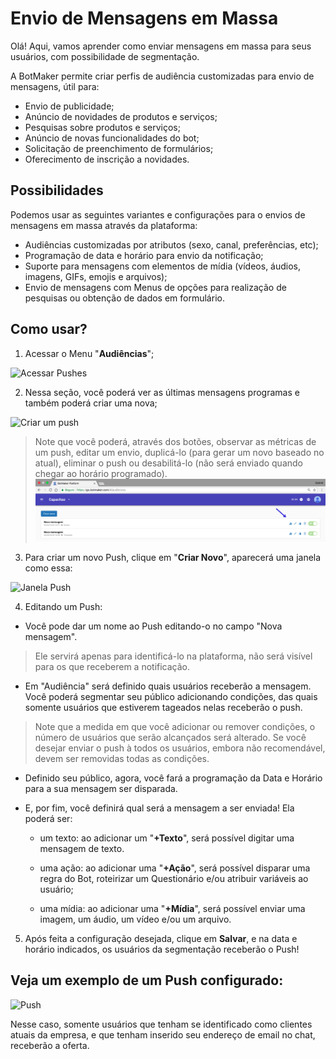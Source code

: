 # Envio de Mensagens em Massa

Olá! Aqui, vamos aprender como enviar mensagens em massa para seus usuários, com possibilidade de segmentação.

A BotMaker permite criar perfis de audiência customizadas para envio de mensagens, útil para:

 - Envio de publicidade; 
 - Anúncio de novidades de produtos e serviços;
 - Pesquisas sobre produtos e serviços; 
 - Anúncio de novas funcionalidades do bot; 
 - Solicitação de preenchimento de formulários;
 - Oferecimento de inscrição a novidades.

## Possibilidades

Podemos usar as seguintes variantes e configurações para o envios de mensagens em massa através da plataforma:

 - Audiências customizadas por atributos (sexo, canal, preferências, etc); 
 - Programação de data e horário para envio da notificação;
 - Suporte para mensagens com elementos de mídia (vídeos, áudios, imagens, GIFs, emojis e arquivos); 
 - Envio de mensagens com Menus de opções para realização de pesquisas ou obtenção de dados em formulário.

## Como usar?

 1. Acessar o Menu "**Audiências**";
 
 ![Acessar Pushes](https://botmakeradmin.github.io/docs/pt/imagens/Audiencias.png)

 2. Nessa seção, você poderá ver as últimas mensagens programas e também poderá criar uma nova;
 
 ![Criar um push](https://botmakeradmin.github.io/docs/pt/imagens/CriarAudiencia.png)
 
> Note que você poderá, através dos botões, observar as métricas de um push, editar um envio, duplicá-lo (para gerar um novo baseado no atual), eliminar o push ou desabilitá-lo (não será enviado quando chegar ao horário programado).
> ![Opções](https://github.com/botmakeradmin/botmakeradmin.github.io/blob/master/docs/pt/imagens/OpcoesPush.png)

3. Para criar um novo Push, clique em "**Criar Novo**", aparecerá uma janela como essa:

![Janela Push](https://botmakeradmin.github.io/docs/pt/imagens/EditarAudiencia.png)

4. Editando um Push: 

- Você pode dar um nome ao Push editando-o no campo "Nova mensagem".

> Ele servirá apenas para identificá-lo na plataforma, não será visível para os que receberem a notificação.

- Em "Audiência" será definido quais usuários receberão a mensagem. Você poderá segmentar seu público adicionando condições, das quais somente usuários que estiverem tageados nelas receberão o push.

> Note que a medida em que você adicionar ou remover condições, o número de usuários que serão alcançados será alterado. Se você desejar enviar o push à todos os usuários, embora não recomendável, devem ser removidas todas as condições.

- Definido seu público, agora, você fará a programação da Data e Horário para a sua mensagem ser disparada.

- E, por fim, você definirá qual será a mensagem a ser enviada! Ela poderá ser: 
	- um texto: ao adicionar um "**+Texto**", será possível digitar uma mensagem de texto.
	
	- uma ação: ao adicionar uma "**+Ação**", será possível disparar uma regra do Bot, roteirizar um Questionário e/ou atribuir variáveis ao usuário;
	-  uma mídia: ao adicionar uma "**+Mídia**", será possível enviar uma imagem, um áudio, um vídeo e/ou um arquivo.

5. Após feita a configuração desejada, clique em **Salvar**, e na data e horário indicados, os usuários da segmentação receberão o Push! 

## Veja um exemplo de um Push configurado:

![Push](https://botmakeradmin.github.io/docs/pt/imagens/Push.png)

Nesse caso, somente usuários que tenham se identificado como clientes atuais da empresa, e que tenham inserido seu endereço de email no chat, receberão a oferta.




<!--stackedit_data:
eyJoaXN0b3J5IjpbNzE1OTg3NzYzLC0xMDIzNTY1NzE1XX0=
-->
